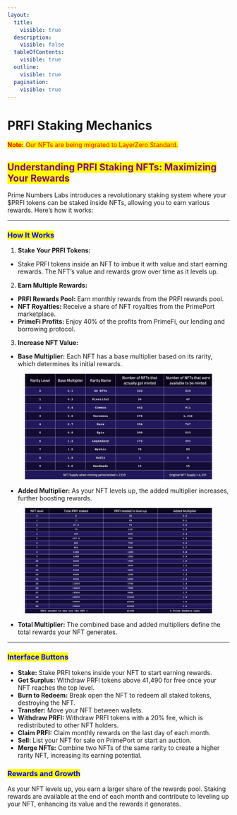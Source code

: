 ```yaml
---
layout:
  title:
    visible: true
  description:
    visible: false
  tableOfContents:
    visible: true
  outline:
    visible: true
  pagination:
    visible: true
---
```


# PRFI Staking Mechanics

<mark style="color:red;">**Note:**</mark> <mark style="color:red;"></mark><mark style="color:red;">Our NFTs are being migrated to LayerZero Standard.</mark>&#x20;

## <mark style="color:purple;">Understanding PRFI Staking NFTs: Maximizing Your Rewards</mark>

Prime Numbers Labs introduces a revolutionary staking system where your $PRFI tokens can be staked inside NFTs, allowing you to earn various rewards. Here’s how it works:

***

### <mark style="color:blue;">How It Works</mark>

1. **Stake Your PRFI Tokens:**&#x20;

* Stake PRFI tokens inside an NFT to imbue it with value and start earning rewards. The NFT’s value and rewards grow over time as it levels up.

2. **Earn Multiple Rewards:**

* **PRFI Rewards Pool:** Earn monthly rewards from the PRFI rewards pool.
* **NFT Royalties:** Receive a share of NFT royalties from the PrimePort marketplace.
* **PrimeFi Profits:** Enjoy 40% of the profits from PrimeFi, our lending and borrowing protocol.

3. **Increase NFT Value:**

* **Base Multiplier:** Each NFT has a base multiplier based on its rarity, which determines its initial rewards.

<figure><img src="../../../.gitbook/assets/PRFINFTS.jpg" alt=""><figcaption></figcaption></figure>

* **Added Multiplier:** As your NFT levels up, the added multiplier increases, further boosting rewards.

<figure><img src="../../../.gitbook/assets/PRFINFTSADDEDMULTIPLIER.png" alt=""><figcaption></figcaption></figure>

* **Total Multiplier:** The combined base and added multipliers define the total rewards your NFT generates.

***

### <mark style="color:blue;">Interface Buttons</mark>

* **Stake:** Stake PRFI tokens inside your NFT to start earning rewards.
* **Get Surplus:** Withdraw PRFI tokens above 41,490 for free once your NFT reaches the top level.
* **Burn to Redeem:** Break open the NFT to redeem all staked tokens, destroying the NFT.
* **Transfer:** Move your NFT between wallets.
* **Withdraw PRFI:** Withdraw PRFI tokens with a 20% fee, which is redistributed to other NFT holders.
* **Claim PRFI:** Claim monthly rewards on the last day of each month.
* **Sell:** List your NFT for sale on PrimePort or start an auction.
* **Merge NFTs:** Combine two NFTs of the same rarity to create a higher rarity NFT, increasing its earning potential.

### <mark style="color:blue;">Rewards and Growth</mark>

As your NFT levels up, you earn a larger share of the rewards pool. Staking rewards are available at the end of each month and contribute to leveling up your NFT, enhancing its value and the rewards it generates.
